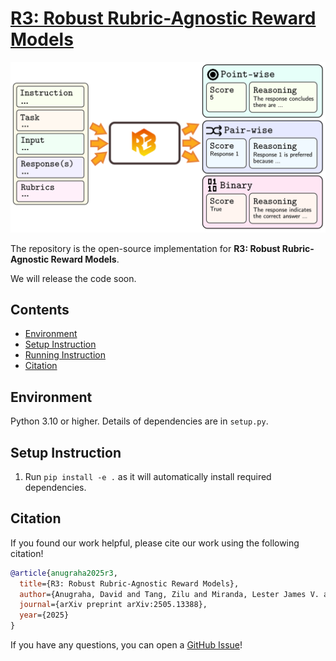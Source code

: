 # [R3: Robust Rubric-Agnostic Reward Models](https://arxiv.org/abs/2505.13388)

![R3](./assets/logo.png)

The repository is the open-source implementation for **R3: Robust Rubric-Agnostic Reward Models**.

We will release the code soon.

## Contents

+ [Environment](#environment)
+ [Setup Instruction](#setup-instruction)
+ [Running Instruction](#running-instruction)
+ [Citation](#citation)

## Environment

Python 3.10 or higher. Details of dependencies are in `setup.py`.

## Setup Instruction

1. Run `pip install -e .` as it will automatically install required dependencies.

## Citation

If you found our work helpful, please cite our work using the following citation!

```bibtex
@article{anugraha2025r3,
  title={R3: Robust Rubric-Agnostic Reward Models},
  author={Anugraha, David and Tang, Zilu and Miranda, Lester James V. and Zhao, Hanyang and Farhansyah, Mohammad Rifqi and Kuwanto, Garry and Wijaya, Derry and Winata, Genta Indra},
  journal={arXiv preprint arXiv:2505.13388},
  year={2025}
}
```

If you have any questions, you can open a [GitHub Issue](https://github.com/rubricreward/r3/issues)!
